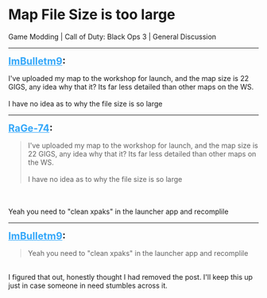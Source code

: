 # Map File Size is too large
Game Modding | Call of Duty: Black Ops 3 | General Discussion

---
<strong style="font-size: 1.4em;"><span style="text-decoration: underline;text-decoration-color: #34a7f9;"><span style="color:#34a7f9;">ImBulletm9</span></span>:</strong>

<p>I&#39;ve uploaded my map to the workshop for launch, and the map size is 22 GIGS, any idea why that it? Its far less detailed than other maps on the WS.<br /><br />I have no idea as to why the file size is so large</p>

---
<strong style="font-size: 1.4em;"><span style="text-decoration: underline;text-decoration-color: #34a7f9;"><span style="color:#34a7f9;">RaGe-74</span></span>:</strong>

<p><blockquote>I&#39;ve uploaded my map to the workshop for launch, and the map size is 22 GIGS, any idea why that it? Its far less detailed than other maps on the WS.<br /><br />I have no idea as to why the file size is so large<br /></blockquote><br /><br />Yeah you need to &quot;clean xpaks&quot; in the launcher app and recomplile</p>

---
<strong style="font-size: 1.4em;"><span style="text-decoration: underline;text-decoration-color: #34a7f9;"><span style="color:#34a7f9;">ImBulletm9</span></span>:</strong>

<p><blockquote>Yeah you need to &quot;clean xpaks&quot; in the launcher app and recomplile<br /></blockquote><br />I figured that out, honestly thought I had removed the post. I&#39;ll keep this up just in case someone in need stumbles across it.</p>

